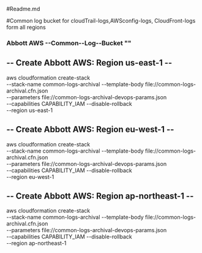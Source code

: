 #Readme.md

#Common log bucket for cloudTrail-logs,AWSconfig-logs, CloudFront-logs form all  regions



### Abbott AWS --Common--Log--Bucket ""
##
## -- Create Abbott AWS: Region us-east-1 --
aws cloudformation create-stack \
--stack-name common-logs-archival --template-body file://common-logs-archival.cfn.json \
--parameters file://common-logs-archival-devops-params.json \
--capabilities CAPABILITY_IAM --disable-rollback \
--region us-east-1

## -- Create Abbott AWS: Region eu-west-1 --
aws cloudformation create-stack \
--stack-name common-logs-archival --template-body file://common-logs-archival.cfn.json \
--parameters file://common-logs-archival-devops-params.json \
--capabilities CAPABILITY_IAM --disable-rollback \
--region eu-west-1

## -- Create Abbott AWS: Region ap-northeast-1 --
aws cloudformation create-stack \
--stack-name common-logs-archival --template-body file://common-logs-archival.cfn.json \
--parameters file://common-logs-archival-devops-params.json \
--capabilities CAPABILITY_IAM --disable-rollback \
--region ap-northeast-1